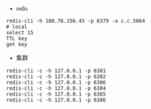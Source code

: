 <font face="Simsun" size=3>


- redis
~~~
redis-cli -h 180.76.156.43 -p 6379 -a c.c.5664
# local
select 15
TTL key
get key
~~~
- 集群
~~~
redis-cli -c -h 127.0.0.1 -p 6381
redis-cli -c -h 127.0.0.1 -p 6382
redis-cli -c -h 127.0.0.1 -p 6386
redis-cli -c -h 127.0.0.1 -p 6384
redis-cli -c -h 127.0.0.1 -p 6385
redis-cli -c -h 127.0.0.1 -p 6386
~~~

</font>